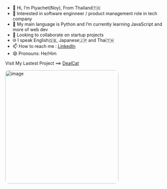 - 👋 Hi, I’m Piyachet(Noy), From Thailand🇹🇭
- 👀 Interested in software enginneer / product management role in tech company
- 🌱 My main language is Python and I’m currently learning JavaScript and more of web dev
- 💞️ Looking to collaborate on startup projects
- 🌐 I speak English🇬🇧, Japanese🇯🇵 and Thai🇹🇭
- 📫 How to reach me : [LinkedIn](https://www.linkedin.com/in/piyachet-p2145/)
- 😄 Pronouns: He/Him

Visit My Lastest Project ==> [DealCat](https://dealcat.vercel.app) <br /> 
<div style="float: left; margin-right: 10px; overflow: hidden; border-radius: 10px;">
  <img width="360" alt="image" src="https://github.com/user-attachments/assets/322b25f8-5a72-4604-a527-9aed895ff2a1">
</div>


<!---- ⚡ Fun fact: --->

<!---
Piyachetnoy/Piyachetnoy is a ✨ special ✨ repository because its `README.md` (this file) appears on your GitHub profile.
You can click the Preview link to take a look at your changes.
--->

